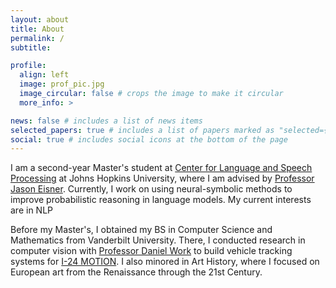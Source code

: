 ```yaml
---
layout: about
title: About
permalink: /
subtitle:

profile:
  align: left
  image: prof_pic.jpg
  image_circular: false # crops the image to make it circular
  more_info: >

news: false # includes a list of news items
selected_papers: true # includes a list of papers marked as "selected={true}"
social: true # includes social icons at the bottom of the page
---
```


I am a second-year Master's student at [Center for Language and Speech Processing](https://www.clsp.jhu.edu/) at Johns Hopkins University, where I am advised by [Professor Jason Eisner](https://www.cs.jhu.edu/~jason/). Currently, I work on using neural-symbolic methods to improve probabilistic reasoning in language models.
My current interests are in NLP

Before my Master's, I obtained my BS in Computer Science and Mathematics from Vanderbilt University. There, I conducted research in computer vision with [Professor Daniel Work](https://lab-work.github.io/about/) to build vehicle tracking systems for [I-24 MOTION](https://i24motion.org/). I also minored in Art History, where I focused on European art from the Renaissance through the 21st Century.
